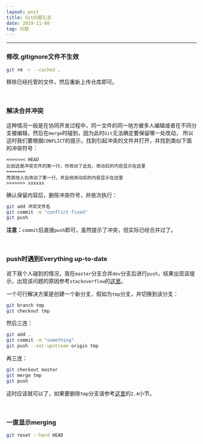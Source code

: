 ```yaml
---
layout: post
title: Git问题汇总
date: 2019-11-08
tag: 问题
---
```


---

### 修改.gitignore文件不生效
```bash
git rm -r --cached .
```
移除已经托管的文件，然后重新上传仓库即可。

<br>

### 解决合并冲突 
这种情况一般是在协同开发过程中，同一文件的同一地方被多人编辑或者在不同分支被编辑，然后在`merge`时碰到，因为此时`Git`无法确定要保留哪一处改动，
所以这时我们要根据`CONFLICT`的提示，找到引起冲突的文件并打开，并找到类似下面的冲突符号：
```
<<<<<<< HEAD
比如这是冲突文件的第一行，你改动了此处，改动后的内容显示在这里
=======
而其他人也改动了第一行，并且他改动后的内容显示在这里
>>>>>>> xxxxxx
```
确认保留内容后，删除冲突符号，并依次执行：
```bash
git add 冲突文件名
git commit -m "conflict fixed"
git push
```
**注意：**`commit`后直接`push`即可，虽然提示了冲突，但实际已经合并过了。 

<br>

### push时遇到Everything up-to-date 
说下我个人碰到的情况，我在`master`分支合并`dev`分支后进行`push`，结果出现该提示，出现该问题的原因参考`stackoverflow`的[这里](https://stackoverflow.com/questions/2936652/git-push-wont-do-anything-everything-up-to-date)。  

一个可行解决方案是创建一个新分支，假如为`tmp`分支，并切换到该分支：
```bash
git branch tmp
git checkout tmp
```
然后三连：
```bash
git add .
git commit -m "something"
git push --set-upstream origin tmp
```
再三连：
```bash
git checkout master
git merge tmp
git push
```
这时应该就可以了，如果要删除`tmp`分支请参考[这里](https://doycode.github.io/2019/10/Git%E6%B5%8B%E8%AF%95/)的`2.4`小节。  

<br>

### 一直显示merging
```bash
git reset --hard HEAD
```

<br>